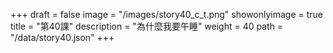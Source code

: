 +++
draft = false 
image = "/images/story40_c_t.png" 
showonlyimage = true 
title = "第40課" 
description = "為什麼我要午睡" 
weight = 40 
path = "/data/story40.json" 
+++
